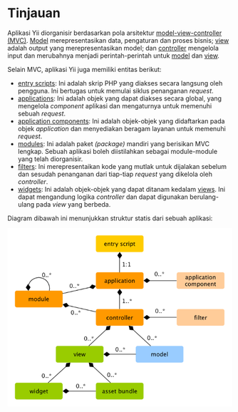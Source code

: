 Tinjauan
========

Aplikasi Yii diorganisir berdasarkan pola arsitektur [model-view-controller (MVC)](https://wikipedia.org/wiki/Model-view-controller).
[Model](structure-models.md) merepresentasikan data, pengaturan dan proses bisnis; [view](structure-views.md)
adalah output yang merepresentasikan model; dan [controller](structure-controllers.md) mengelola input dan merubahnya
menjadi perintah-perintah untuk [model](structure-models.md) dan [view](structure-views.md).

Selain MVC, aplikasi Yii juga memiliki entitas berikut:

* [entry scripts](structure-entry-scripts.md): Ini adalah skrip PHP yang diakses secara langsung oleh pengguna.
  Ini bertugas untuk memulai siklus penanganan _request_.
* [applications](structure-applications.md): Ini adalah objek yang dapat diakses secara global, yang mengelola _component_ aplikasi
  dan mengaturnya untuk memenuhi sebuah _request_.
* [application components](structure-application-components.md): Ini adalah objek-objek yang didaftarkan pada objek _application_ dan
  menyediakan beragam layanan untuk memenuhi _request_.
* [modules](structure-modules.md): Ini adalah paket _(package)_ mandiri yang berisikan MVC lengkap.
  Sebuah aplikasi boleh diistilahkan sebagai module-module yang telah diorganisir.
* [filters](structure-filters.md): Ini merepresentaikan kode yang mutlak untuk dijalakan sebelum dan sesudah
  penanganan dari tiap-tiap _request_ yang dikelola oleh _controller_.
* [widgets](structure-widgets.md): Ini adalah objek-objek yang dapat ditanam kedalam [views](structure-views.md). Ini
  dapat mengandung logika _controller_ dan dapat digunakan berulang-ulang pada _view_ yang berbeda.

Diagram dibawah ini menunjukkan struktur statis dari sebuah aplikasi:

![Struktur Statis Aplikasi](images/application-structure.png)
